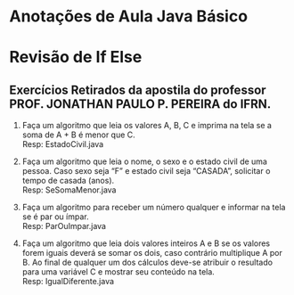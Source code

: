 Anotações de Aula Java Básico  
================================

# Revisão de If Else  
  
## Exercícios Retirados da apostila do professor PROF. JONATHAN PAULO P. PEREIRA do IFRN.

1) Faça um algoritmo que leia os valores A, B, C e imprima na tela se a soma de A + B é menor que C.  
Resp: EstadoCivil.java  
  
2) Faça um algoritmo que leia o nome, o sexo e o estado civil de uma pessoa. Caso sexo seja “F” e
estado civil seja “CASADA”, solicitar o tempo de casada (anos).  
Resp: SeSomaMenor.java  
  
3) Faça um algoritmo para receber um número qualquer e informar na tela se é par ou ímpar.  
Resp: ParOuImpar.java  
  
4) Faça um algoritmo que leia dois valores inteiros A e B se os valores forem iguais deverá se
somar os dois, caso contrário multiplique A por B. Ao final de qualquer um dos cálculos deve-se
atribuir o resultado para uma variável C e mostrar seu conteúdo na tela.  
Resp: IgualDiferente.java  
  
